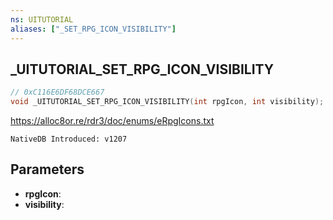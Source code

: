 ```yaml
---
ns: UITUTORIAL
aliases: ["_SET_RPG_ICON_VISIBILITY"]
---
```

## _UITUTORIAL_SET_RPG_ICON_VISIBILITY

```c
// 0xC116E6DF68DCE667
void _UITUTORIAL_SET_RPG_ICON_VISIBILITY(int rpgIcon, int visibility);
```

https://alloc8or.re/rdr3/doc/enums/eRpgIcons.txt

```
NativeDB Introduced: v1207
```

## Parameters
* **rpgIcon**:
* **visibility**:
